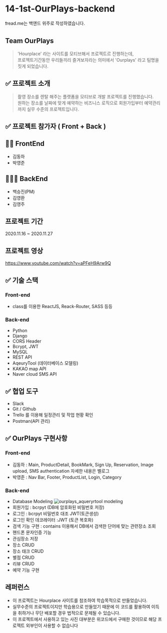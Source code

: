 # 14-1st-OurPlays-backend
❗️read.me는 백앤드 위주로 작성하였습니다.
## Team OurPlays
> 'Hourplace' 라는 사이트를 모티브해서 프로젝트르 진행하는데, <br> 
프로젝트기간동안 우리들끼리 즐겨보자라는 의미에서 'Ourplays' 라고 팀명을 짓게 되었습니다.

## ✅ 프로젝트 소개 
> 촬영 장소를 렌탈 해주는 플랫폼을 모티브로 개발 프로젝트를 진행했습니다.<br>
원하는 장소를 날짜에 맞게 예약하는 비즈니스 로직으로 회원가입부터 예약관리까지 실무 수준의 프로젝트입니다.

## ✅ 프로젝트 참가자 ( Front + Back )

## 👨‍👦 FrontEnd
- 김동하
- 박영준

## 👨‍👦‍👦 BackEnd
- 백승진(PM)
- 김영환
- 김영주

## 프로젝트 기간
2020.11.16 ~ 2020.11.27

## 프로젝트 영상
https://www.youtube.com/watch?v=aPFeH9Arw9Q

 ## ✅ 기술 스택
 ### Front-end
 - class를 이용한 ReactJS, Reack-Router, SASS 등등
 ### Back-end
 - Python
 - Django
 - CORS Header
 - Bcrypt, JWT
 - MySQL
 - REST API
 - AqeuryTool (데이터베이스 모델링)
 - KAKAO map API
 - Naver cloud SMS API
 
 ## ✅ 협업 도구
 - Slack
 - Git / Github
 - Trello 를 이용해 일정관리 및 작업 현황 확인
 - Postman(API 관리)
 
 ## ✅ OurPlays 구현사항
 ### Front-end
 - 김동하 : Main, ProductDetail, BookMark, Sign Up, Reservation, Image upload, SMS authentication 자세한 내용은 벨로그
 - 박영준 : Nav Bar, Footer, ProductList, Login, Category
 
 ### Back-end
 - Database Modeling
  ![ourplays_aqueryrtool modeling](https://user-images.githubusercontent.com/70853165/105473326-585f4380-5ce0-11eb-8b1d-945ea1774a55.png)
 - 회원가입 : bcrpyt (DB에 암호화된 비밀번호 저장)
 - 로그인 : bcrpyt 비밀번호 대조 JWT(토큰생성)
 - 로그인 확인 데코레이터 :JWT (토큰 복호화)
 - 검색 기능 구현 : contains 이용해서 DB에서 검색한 단어에 맞는 관련장소 조회
 - 핸드폰 문자인증 기능 
 - 관심장소 저장
 - 장소 CRUD
 - 장소 태크 CRUD
 - 별점 CRUD
 - 리뷰 CRUD
 - 예약 기능 구현 
 
 ## 레퍼런스
 - 이 프로젝트는 Hourplace 사이트를 참조하여 학습목적으로 만들었습니다.
 - 실무수준의 프로젝트이지만 학습용으로 만들었기 때문에 이 코드를 활용하여 이득을 취하거나 무단 배포할 경우 법적으로 문제될 수 있습니다.
 - 이 프로젝트에서 사용하고 있는 사진 대부분은 위코드에서 구매한 것이므로 해당 프로젝트 외부인이 사용할 수 없습니다 
 
